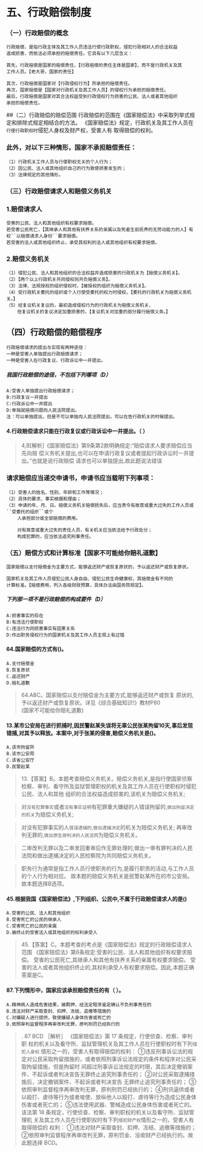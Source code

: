 
# 五、行政赔偿制度
### （一）行政赔偿的概念
    行政赔偿，是指行政主体及其工作人员违法行使行政职权，侵犯行政相对人的合法权益
    造成损害，而依法必须承担的赔偿责任。它具有以下几层含义：
    
    首先，行政赔偿是国家的赔偿责任，【行政赔偿的责任主体是国家】，而不是行政机关及其
    工作人员。【老大哥，国家的责任】
    
    其次，行政赔偿是国家对【行政侵权行为】所承担的赔偿责任。
    再次，国家赔偿是【国家对行政机关及其工作人员】的侵权行为承担的赔偿责任。
    最后，行政赔偿是国家对其合法权益受到行政侵权行为损害的公民、法人或者其他组织
    承担的赔偿责任。

##（二）行政赔偿的赔偿范围
    行政赔偿的范围在《国家赔偿法》中采取列举式规定和排除式规定相结合的方法。
    《国家赔偿法》规定，行政机关及其工作人员在``行使行政职权时``侵犯人身权及财产权，受害人有
    取得赔偿的权利。

### 此外，对以下三种情形，国家不承担赔偿责任：
    （1）行政机关工作人员与行使职权无关的个人行为；
    （2）因公民、法人或其他组织自己的行为致使损害发生的；
    （3）法律规定的其他情形。

### （三）行政赔偿请求人和赔偿义务机关
### 1.赔偿请求人
    受害的公民、法人和其他组织有权要求赔偿。
    若受害公民死亡，【其继承人和其他有扶养关系的亲属以及死者生前抚养的无劳动能力的人】有权``以赔偿请求人身份``要求赔偿。
    若受害的法人或其他组织终止，承受其权利的法人或其他组织有权要求赔偿。
    
### 2.赔偿义务机关
    （1）侵犯公民、法人和其他组织的合法权益并造成损害的行政机关为【赔偿义务机关】。
    （2）【两个以上行政机关共同侵权则共负赔偿义务】。
    （3）法律、法规授权的组织侵权时，【被授权的组织为赔偿义务机关】。
    （4）受行政机关委托的组织或个人行使受委托的权力时侵权，【委托的行政机关为赔偿义务机关。】
    （5）经复议机关复议的，最初造成侵权行为的行政机关为赔偿义务机关，
        但复议机关的复议决定加重损害的，【复议机关对加重的部分履行赔偿义务。】
        
     
## （四）行政赔偿的赔偿程序
    行政赔偿请求的提出与实现有两种途径：
    一种是受害人单独提出行政赔偿请求；
    一种是受害人在行政复议、行政诉讼中一并提出。

##### 我国行政赔偿的途径，不包括下列哪项（D）
    A:受害人单独提出行政赔偿请求；
    B:行政复议一并提出
    C:行政诉讼中一并提出
    D:单独就赔偿问题向人民法院提出。
    注：可以单独提出，但是不可以单独向人民法院提出。可以在告行政机关的时候提出。


#### 4.行政赔偿请求只能在行政复议或行政诉讼中一并提出。（ ）
>   4,B[解析]《国家赔偿法》第9条第2款明确规定:“赔偿请求人要求赔偿应当先向赔
    偿义务机关提出,也可以在申请行政复议或者提起行政诉讼时一并提出。”也就是说行政赔偿
    请求也可以单独提出,故此题说法错误

### 请求赔偿应当递交申请书，申请书应当载明下列事项：
    （1）受害人的姓名、性别、年龄和工作等情况；
    （2）具体的要求、事实根据和理由；
    （3）申请的年、月、日。赔偿义务机关赔偿损失后，应当责令有故意或重大过失的工作人员或``受委托的组织``或个
        人承担部分或全部赔偿的费用。
        
        对有故意或重大过失的责任人员，有关机关应当依法给予行政处分；
        构成犯罪的，应当依法追究刑事责任。

### （五）赔偿方式和计算标准【国家不可能给你赔礼道歉】
    国家赔偿以支付赔偿金为主要方式，能够返还财产或恢复原状的，予以返还财产或恢复原状。
    
    国家机关及其工作人员侵犯公民人身自由、侵犯公民生命健康权，其赔偿金有不同的
    计算标准。【赔偿费用，列入各级财政预算，具体办法由国务院规定】。

##### 下列那一项不是行政赔偿的构成要件（D）
    A:损害事实的存在
    B:有违法行使职权
    C:违法行为同损害事实有因果关系
    D:作出职务侵权行为的国家机关及其工作人员主观上有过错


#### 64.国家赔偿的方式有()。
    A.支付赔偿金
    B.恢复原状
    C.返还财产
    D.赔礼道歉

>   64.ABC。国家赔偿以支付赔偿金为主要方式,能够返还财产或恢复
    原状的,予以返还财产或恢复原状。详见《综合基础知识!》教材P80    
    (国家不可能给你赔礼道歉)

#### 13.某市公安局在进行抓捕时,因民警赵某失误将无辜公民张某拘留10天,事后发现错捕,对其予以释放。本案中,对于张某的侵害,赔偿义务机关是()。
    A.该市拘留所
    B.该市公安局
    C.该省公安厅
    D.民警赵某
>   13.【答案】B。本题考查赔偿义务机关。赔偿义务机关,是指行使国家侦察
    检察、审判、看守所及监狱管理职权的机关及其工作人员在行使职权时侵犯公民、法人和其他
    组织的合法权益造成损害的,该机关为赔偿义务机关;
    
>   对`没有犯罪事实`或者`没有事实证明`有犯罪重大嫌疑的人错误拘留的,`做出拘留决定的机关`为赔偿义务机关;

>   对没有犯罪事实的人`错误逮捕的`,`做出逮捕决定`的机关为赔偿义务机关;
>   再审改判无罪的,`做出原生效判决的人民法院`为赔偿义务机关。

>   二审改判无罪以及二审发回重审后作无罪处理的,做出一审有罪判决的人民
    法院和做出逮捕决定的人民检察院为共同赔偿义务机关。
    
>   职务行为通常是指工作人员行使职务的行为,是履行职责的活动,与工作人员的个人行为相对应。
故本题的赔偿义务机关是民警赵某所在的市公安局。故本题选择B选项。

#### 45.根据我国《国家赔偿法》,下列组织、公民中,不属于行政赔偿请求人的是()
    A.受害的公民、法人和其他组织
    B.受害死亡的公民的继承人
    C.受害死亡的公民的亲属
    D.被终止的受害法人或其他组织的权利承受人
>   45.【答案】C。本题考查的考点是《国家赔偿法》规定的行政赔偿请求人范围
    《国家赔偿法》第6条规定:受害的公民、法人和其他组织有权要求赔偿。
    受害的公民死亡,其继承人和其他有扶养关系的亲属有权要求赔偿。
    受害的法人或者其他组织终止的,其权利承受人有权要求赔偿。因此,本题正确答案是C。

    
#### 87.下列情形中，国家应该承担赔偿责任的有（ ）。
    A.精神病人造成危害结果，被羁押，经法定程序鉴定确认不负刑事责任的
    B.违法对财产采取查封、扣押、冻结、追缴等措施的
    C.对嫌疑人进行提供，致使嫌疑人身体伤害或死亡的
    D.依照审判监督程序再审改判无罪，原判刑罚已经执行的
>   . 87 BCD ［解析］ 《国家赔偿法》第 17 条规定，行使侦查、检察、审判职
    权的机关以及看守所、监狱管理机关及其工作人员在行使职权时有下列`侵犯人身权`
    情形之一的，受害人有取得赔偿的权利：
        ①违反刑事诉讼法的规定对公民采取拘留措施的，或者依照刑事诉讼法规定的条件和程序对公民采取拘留措施，但是拘留时
    间超过刑事诉讼法规定的时限，其后决定撤销案件、不起诉或者判决宣告无罪终止追究刑事责任的；
        ②对公民采取逮捕措施后，决定撤销案件、不起诉或者判决宣告
    无罪终止追究刑事责任的；
        ③依照审判监督程序再审改判无罪，原判刑罚已经执行的；
        ④刑讯逼供或者以殴打、虐待等行为或者唆使、放纵他人以殴打、虐待等行为造成公民身体伤害或者死亡的；
        ⑤违法使用武器、警械造成公民身体伤害或者死亡的。该法第 18 条规定，行使侦查、检察、审判职权的机关以及看守所、监狱管理机
    关及其工作人员在行使职权时有下列`侵犯财产权`情形之一的，受害人有取得赔偿的
    权利：
    ①违法对财产采取查封、扣押、冻结、追缴等措施的；
    ②依照审判监督程序再审改判无罪，原判罚金、没收财产已经执行的。故此题选择 BCD。















    